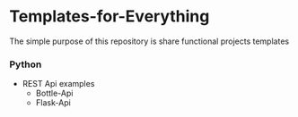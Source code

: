 # Templates-for-Everything
The simple purpose of this repository is share functional projects templates 

### Python
 - REST Api examples
	 - Bottle-Api
	 - Flask-Api
